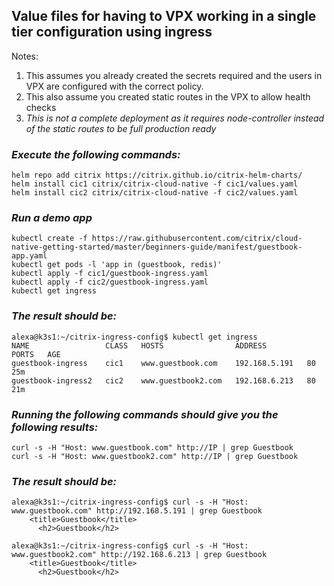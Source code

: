 ## Value files for having to VPX working in a single tier configuration using ingress
Notes:
1. This assumes you already created the secrets required and the users in VPX are configured with the correct policy.
2. This also assume you created static routes in the VPX to allow health checks
3. *This is not a complete deployment as it requires node-controller instead of the static routes to be full production ready*

### *Execute the following commands:*
```
helm repo add citrix https://citrix.github.io/citrix-helm-charts/
helm install cic1 citrix/citrix-cloud-native -f cic1/values.yaml
helm install cic2 citrix/citrix-cloud-native -f cic2/values.yaml
```

### *Run a demo app*
```
kubectl create -f https://raw.githubusercontent.com/citrix/cloud-native-getting-started/master/beginners-guide/manifest/guestbook-app.yaml
kubectl get pods -l 'app in (guestbook, redis)'
kubectl apply -f cic1/guestbook-ingress.yaml
kubectl apply -f cic2/guestbook-ingress.yaml
kubectl get ingress
```

### *The result should be:*
```
alexa@k3s1:~/citrix-ingress-config$ kubectl get ingress
NAME                 CLASS   HOSTS                ADDRESS         PORTS   AGE
guestbook-ingress    cic1    www.guestbook.com    192.168.5.191   80      25m
guestbook-ingress2   cic2    www.guestbook2.com   192.168.6.213   80      21m
```

### *Running the following commands should give you the following results:*
```
curl -s -H "Host: www.guestbook.com" http://IP | grep Guestbook
curl -s -H "Host: www.guestbook2.com" http://IP | grep Guestbook
```

### *The result should be:*
```
alexa@k3s1:~/citrix-ingress-config$ curl -s -H "Host: www.guestbook.com" http://192.168.5.191 | grep Guestbook
    <title>Guestbook</title>
      <h2>Guestbook</h2>

alexa@k3s1:~/citrix-ingress-config$ curl -s -H "Host: www.guestbook2.com" http://192.168.6.213 | grep Guestbook
    <title>Guestbook</title>
      <h2>Guestbook</h2>
```










